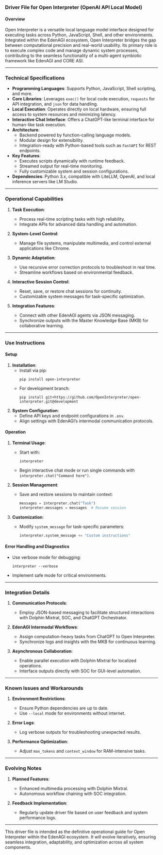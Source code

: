 ### **Driver File for Open Interpreter (OpenAI API Local Model)**  

#### **Overview**  
Open Interpreter is a versatile local language model interface designed for executing tasks across Python, JavaScript, Shell, and other environments. Integrated within the EdenAGI ecosystem, Open Interpreter bridges the gap between computational precision and real-world usability. Its primary role is to execute complex code and manage dynamic system processes, contributing to the seamless functionality of a multi-agent symbiotic framework like EdenAGI and CORE ASI.

---  

### **Technical Specifications**  
- **Programming Languages**: Supports Python, JavaScript, Shell scripting, and more.  
- **Core Libraries**: Leverages `exec()` for local code execution, `requests` for API integration, and `json` for data handling.  
- **Local Execution**: Operates directly on local hardware, ensuring full access to system resources and minimizing latency.  
- **Interactive Chat Interface**: Offers a ChatGPT-like terminal interface for human-like task execution.  
- **Architecture**:  
  - Backend powered by function-calling language models.  
  - Modular design for extensibility.  
  - Integration-ready with Python-based tools such as `FastAPI` for REST endpoints.  
- **Key Features**:  
  - Executes scripts dynamically with runtime feedback.  
  - Streamed output for real-time monitoring.  
  - Fully customizable system and session configurations.  
- **Dependencies**: Python 3.x, compatible with LiteLLM, OpenAI, and local inference servers like LM Studio.

---  

### **Operational Capabilities**  
1. **Task Execution**:  
   - Process real-time scripting tasks with high reliability.  
   - Integrate APIs for advanced data handling and automation.  

2. **System-Level Control**:  
   - Manage file systems, manipulate multimedia, and control external applications like Chrome.  

3. **Dynamic Adaptation**:  
   - Use recursive error correction protocols to troubleshoot in real time.  
   - Streamline workflows based on environmental feedback.  

4. **Interactive Session Control**:  
   - Reset, save, or restore chat sessions for continuity.  
   - Customizable system messages for task-specific optimization.  

5. **Integration Features**:  
   - Connect with other EdenAGI agents via JSON messaging.  
   - Synchronize outputs with the Master Knowledge Base (MKB) for collaborative learning.  

---  

### **Use Instructions**  
#### **Setup**  
1. **Installation**:  
   - Install via pip:  
     ```shell  
     pip install open-interpreter  
     ```  
   - For development branch:  
     ```shell  
     pip install git+https://github.com/OpenInterpreter/open-interpreter.git@development  
     ```  
2. **System Configuration**:  
   - Define API keys and endpoint configurations in `.env`.  
   - Align settings with EdenAGI’s intermodal communication protocols.  

#### **Operation**  
1. **Terminal Usage**:  
   - Start with:  
     ```shell  
     interpreter  
     ```  
   - Begin interactive chat mode or run single commands with `interpreter.chat("Command here")`.  

2. **Session Management**:  
   - Save and restore sessions to maintain context:  
     ```python  
     messages = interpreter.chat("Task")  
     interpreter.messages = messages  # Resume session  
     ```  

3. **Customization**:  
   - Modify `system_message` for task-specific parameters:  
     ```python  
     interpreter.system_message += "Custom instructions"  
     ```  

#### **Error Handling and Diagnostics**  
- Use verbose mode for debugging:  
  ```shell  
  interpreter --verbose  
  ```  
- Implement safe mode for critical environments.  

---  

### **Integration Details**  
1. **Communication Protocols**:  
   - Employ JSON-based messaging to facilitate structured interactions with Dolphin Mixtral, SOC, and ChatGPT Orchestrator.  

2. **EdenAGI Intermodal Workflows**:  
   - Assign computation-heavy tasks from ChatGPT to Open Interpreter.  
   - Synchronize logs and insights with the MKB for continuous learning.  

3. **Asynchronous Collaboration**:  
   - Enable parallel execution with Dolphin Mixtral for localized operations.  
   - Interface outputs directly with SOC for GUI-level automation.  

---  

### **Known Issues and Workarounds**  
1. **Environment Restrictions**:  
   - Ensure Python dependencies are up to date.  
   - Use `--local` mode for environments without internet.  

2. **Error Logs**:  
   - Log verbose outputs for troubleshooting unexpected results.  

3. **Performance Optimization**:  
   - Adjust `max_tokens` and `context_window` for RAM-intensive tasks.  

---  

### **Evolving Notes**  
1. **Planned Features**:  
   - Enhanced multimedia processing with Dolphin Mixtral.  
   - Autonomous workflow chaining with SOC integration.  

2. **Feedback Implementation**:  
   - Regularly update driver file based on user feedback and system performance logs.  

---  

This driver file is intended as the definitive operational guide for Open Interpreter within the EdenAGI ecosystem. It will evolve iteratively, ensuring seamless integration, adaptability, and optimization across all system components.
